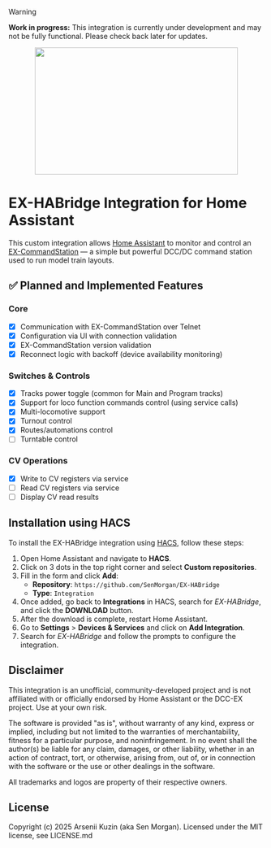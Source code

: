 > [!WARNING]
> **Work in progress:** This integration is currently under development and may not be fully functional. Please check back later for updates.

<p align="center">
   <img src="https://media3.giphy.com/media/TLeLKUdIc1tvAxb7ab/source.gif" width="400" height="250" />
</p>

# EX-HABridge Integration for Home Assistant

This custom integration allows [Home Assistant](https://www.home-assistant.io/) to monitor and control an [EX-CommandStation](https://dcc-ex.com/ex-commandstation/index.html) — a simple but powerful DCC/DC command station used to run model train layouts.

## ✅ Planned and Implemented Features

### Core

- [x] Communication with EX-CommandStation over Telnet
- [x] Configuration via UI with connection validation
- [x] EX-CommandStation version validation
- [x] Reconnect logic with backoff (device availability monitoring)

### Switches & Controls

- [x] Tracks power toggle (common for Main and Program tracks)
- [x] Support for loco function commands control (using service calls)
- [x] Multi-locomotive support
- [x] Turnout control
- [x] Routes/automations control
- [ ] Turntable control

### CV Operations

- [x] Write to CV registers via service
- [ ] Read CV registers via service
- [ ] Display CV read results

## Installation using HACS

To install the EX-HABridge integration using [HACS](https://hacs.xyz/), follow these steps:
1. Open Home Assistant and navigate to **HACS**.
2. Click on 3 dots in the top right corner and select **Custom repositories**.
3. Fill in the form and click **Add**:
   - **Repository**: `https://github.com/SenMorgan/EX-HABridge`
   - **Type**: `Integration`
4. Once added, go back to **Integrations** in HACS, search for *EX-HABridge*, and click the **DOWNLOAD** button.
5. After the download is complete, restart Home Assistant.
6. Go to **Settings** > **Devices & Services** and click on **Add Integration**.
7. Search for *EX-HABridge* and follow the prompts to configure the integration.

## Disclaimer

This integration is an unofficial, community-developed project and is not affiliated with or officially endorsed by Home Assistant or the DCC-EX project. Use at your own risk.

The software is provided "as is", without warranty of any kind, express or implied, including but not limited to the warranties of merchantability, fitness for a particular purpose, and noninfringement. In no event shall the author(s) be liable for any claim, damages, or other liability, whether in an action of contract, tort, or otherwise, arising from, out of, or in connection with the software or the use or other dealings in the software.

All trademarks and logos are property of their respective owners.

## License

Copyright (c) 2025 Arsenii Kuzin (aka Sen Morgan). Licensed under the MIT license, see LICENSE.md
